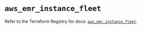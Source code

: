 # `aws_emr_instance_fleet`

Refer to the Terraform Registry for docs: [`aws_emr_instance_fleet`](https://registry.terraform.io/providers/hashicorp/aws/6.5.0/docs/resources/emr_instance_fleet).

